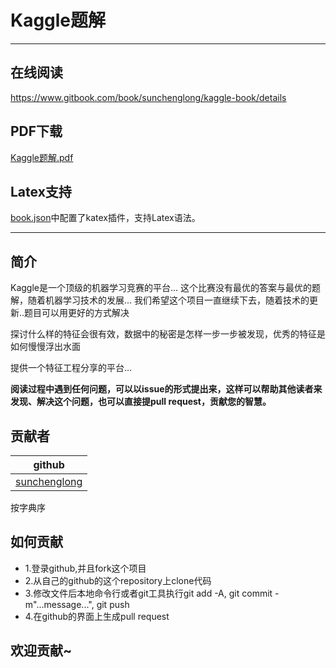 # Kaggle题解
-----------------
## 在线阅读
https://www.gitbook.com/book/sunchenglong/kaggle-book/details

## PDF下载

[Kaggle题解.pdf](https://www.gitbook.com/download/pdf/book/sunchenglong/kaggle-book)

## Latex支持
[book.json](book.json)中配置了katex插件，支持Latex语法。


-----------------
## 简介

Kaggle是一个顶级的机器学习竞赛的平台...
这个比赛没有最优的答案与最优的题解，随着机器学习技术的发展...
我们希望这个项目一直继续下去，随着技术的更新..题目可以用更好的方式解决

探讨什么样的特征会很有效，数据中的秘密是怎样一步一步被发现，优秀的特征是如何慢慢浮出水面

提供一个特征工程分享的平台...

**阅读过程中遇到任何问题，可以以issue的形式提出来，这样可以帮助其他读者来发现、解决这个问题，也可以直接提pull request，贡献您的智慧。**


## 贡献者

| github |
| ------------- |
| [sunchenglong](https://github.com/sunchenglong) |

按字典序

## 如何贡献
  * 1.登录github,并且fork这个项目
  * 2.从自己的github的这个repository上clone代码
  * 3.修改文件后本地命令行或者git工具执行git add -A, git commit -m"...message...", git push
  * 4.在github的界面上生成pull request

## 欢迎贡献~
